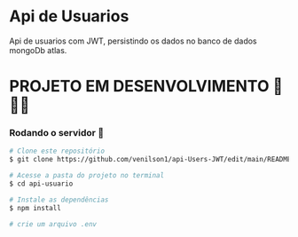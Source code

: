 # Api de Usuarios

Api de usuarios com JWT, persistindo os dados no banco de dados mongoDb atlas.


# PROJETO EM DESENVOLVIMENTO 🚧🚧🚧

### Rodando o servidor 🚀

```bash
# Clone este repositório
$ git clone https://github.com/venilson1/api-Users-JWT/edit/main/README.md

# Acesse a pasta do projeto no terminal
$ cd api-usuario

# Instale as dependências
$ npm install

# crie um arquivo .env
```

